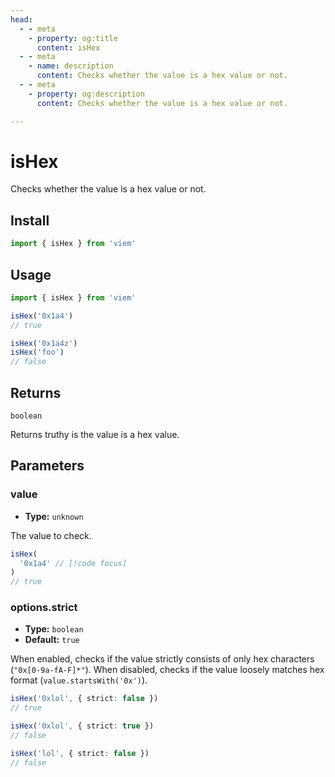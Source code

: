 ```yaml
---
head:
  - - meta
    - property: og:title
      content: isHex
  - - meta
    - name: description
      content: Checks whether the value is a hex value or not.
  - - meta
    - property: og:description
      content: Checks whether the value is a hex value or not.

---
```


# isHex

Checks whether the value is a hex value or not.

## Install

```ts
import { isHex } from 'viem'
```

## Usage

```ts
import { isHex } from 'viem'

isHex('0x1a4')
// true

isHex('0x1a4z')
isHex('foo')
// false
```

## Returns

`boolean`

Returns truthy is the value is a hex value.

## Parameters

### value

- **Type:** `unknown`

The value to check.

```ts
isHex(
  '0x1a4' // [!code focus]
)
// true
```

### options.strict

- **Type:** `boolean`
- **Default:** `true`

When enabled, checks if the value strictly consists of only hex characters (`"0x[0-9a-fA-F]*"`).
When disabled, checks if the value loosely matches hex format (`value.startsWith('0x')`).

```ts
isHex('0xlol', { strict: false })
// true

isHex('0xlol', { strict: true })
// false

isHex('lol', { strict: false })
// false
```